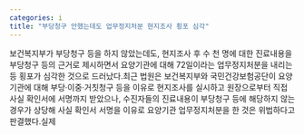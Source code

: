 ```yaml
---
categories: i
title: "부당청구 안했는데도 업무정지처분 현지조사 횡포 심각"
---
```

보건복지부가 부당청구 등을 하지 않았는데도, 현지조사 후 수 천 명에 대한 진료내용을 부당청구 등의 근거로 제시하면서 요양기관에 대해 72일이라는 업무정지처분을 내리는 등 횡포가 심각한 것으로 드러났다.최근 법원은 보건복지부와 국민건강보험공단이 요양기관에 대해 부당&middot;이중&middot;거칫청구 등을 이유로 현지조사를 실시하고 원장으로부터 직접 사실 확인서에 서명까지 받았으나, 수진자들의 진료내용이 부당청구 등에 해당하지 않는 경우가 상당해 사실 확인서 서명을 이유로 요양기관 업무정지처분을 한 것은 위법하다고 판결했다.실제